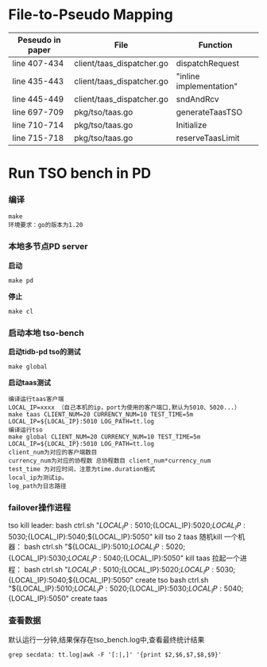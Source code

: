# File-to-Pseudo Mapping
|Peseudo in paper|File|Function|
|-|-|-|
|line 407-434|client/taas_dispatcher.go| dispatchRequest|
|line 435-443|client/taas_dispatcher.go| "inline implementation"|
|line 445-449|client/taas_dispatcher.go| sndAndRcv|
|line 697-709|pkg/tso/taas.go|generateTaasTSO|
|line 710-714|pkg/tso/taas.go|Initialize|
|line 715-718|pkg/tso/taas.go|reserveTaasLimit|


# Run TSO bench in PD
### 编译
```
make
环境要求：go的版本为1.20
```

### 本地多节点PD server
**启动**
```
make pd
```

**停止**
```
make cl
```

### 启动本地 tso-bench

**启动tidb-pd tso的测试**
```
make global
```

**启动taas测试**
```
编译运行taas客户端
LOCAL_IP=xxxx （自己本机的ip，port为使用的客户端口,默认为5010、5020...）
make taas CLIENT_NUM=20 CURRENCY_NUM=10 TEST_TIME=5m LOCAL_IP=${LOCAL_IP}:5010 LOG_PATH=tt.log
编译运行tso
make global CLIENT_NUM=20 CURRENCY_NUM=10 TEST_TIME=5m LOCAL_IP=${LOCAL_IP}:5010 LOG_PATH=tt.log
client_num为对应的客户端数目
currency_num为对应的协程数 总协程数目 client_num*currency_num
test_time 为对应时间，注意为time.duration格式
local_ip为测试ip。
log_path为日志路径

```
### failover操作进程
tso kill leader:
bash ctrl.sh  "${LOCAL_IP}:5010;${LOCAL_IP}:5020;${LOCAL_IP}:5030;${LOCAL_IP}:5040;${LOCAL_IP}:5050" kill tso
2 taas 随机kill 一个机器：
bash ctrl.sh  "${LOCAL_IP}:5010;${LOCAL_IP}:5020;${LOCAL_IP}:5030;${LOCAL_IP}:5040;${LOCAL_IP}:5050" kill taas
拉起一个进程：
bash ctrl.sh  "${LOCAL_IP}:5010;${LOCAL_IP}:5020;${LOCAL_IP}:5030;${LOCAL_IP}:5040;${LOCAL_IP}:5050" create tso
bash ctrl.sh  "${LOCAL_IP}:5010;${LOCAL_IP}:5020;${LOCAL_IP}:5030;${LOCAL_IP}:5040;${LOCAL_IP}:5050" create taas

### 查看数据
默认运行一分钟,结果保存在tso_bench.log中,查看最终统计结果
```
grep secdata: tt.log|awk -F '[:|,]' '{print $2,$6,$7,$8,$9}'
```
